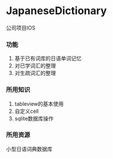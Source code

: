 # JapaneseDictionary
公司项目IOS
### 功能
1. 基于已有词库的日语单词记忆
2. 对已学词汇的整理
3. 对生疏词汇的整理
### 所用知识
1. tableview的基本使用
2. 自定义cell
3. sqlite数据库操作
### 所用资源
小型日语词典数据库
